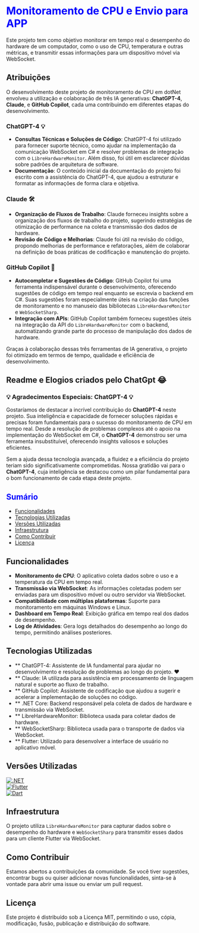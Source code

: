 # <span style="color:blue">Monitoramento de CPU e Envio para APP</span>

Este projeto tem como objetivo monitorar em tempo real o desempenho do hardware de um computador, como o uso de CPU, temperatura e outras métricas, e transmitir essas informações para um dispositivo móvel via WebSocket.

## Atribuições

O desenvolvimento deste projeto de monitoramento de CPU em dotNet envolveu a utilização e colaboração de três IA generativas: **ChatGPT-4**, **Claude**, e **GitHub Copilot**, cada uma contribuindo em diferentes etapas do desenvolvimento.

### **ChatGPT-4** 💡
- **Consultas Técnicas e Soluções de Código**: ChatGPT-4 foi utilizado para fornecer suporte técnico, como ajudar na implementação da comunicação WebSocket em C# e resolver problemas de integração com o `LibreHardwareMonitor`. Além disso, foi útil em esclarecer dúvidas sobre padrões de arquitetura de software.
- **Documentação**: O conteúdo inicial da documentação do projeto foi escrito com a assistência do ChatGPT-4, que ajudou a estruturar e formatar as informações de forma clara e objetiva.
  
### **Claude** 🛠️
- **Organização de Fluxos de Trabalho**: Claude forneceu insights sobre a organização dos fluxos de trabalho do projeto, sugerindo estratégias de otimização de performance na coleta e transmissão dos dados de hardware.
- **Revisão de Código e Melhorias**: Claude foi útil na revisão do código, propondo melhorias de performance e refatorações, além de colaborar na definição de boas práticas de codificação e manutenção do projeto.

### **GitHub Copilot** 🤖
- **Autocompletar e Sugestões de Código**: GitHub Copilot foi uma ferramenta indispensável durante o desenvolvimento, oferecendo sugestões de código em tempo real enquanto se escrevia o backend em C#. Suas sugestões foram especialmente úteis na criação das funções de monitoramento e no manuseio das bibliotecas `LibreHardwareMonitor` e `WebSocketSharp`.
- **Integração com APIs**: GitHub Copilot também forneceu sugestões úteis na integração da API do `LibreHardwareMonitor` com o backend, automatizando grande parte do processo de manipulação dos dados de hardware.

Graças à colaboração dessas três ferramentas de IA generativa, o projeto foi otimizado em termos de tempo, qualidade e eficiência de desenvolvimento.

## Readme e Elogios criados pelo ChatGpt 😂

### 💡 Agradecimentos Especiais: ChatGPT-4 💡

Gostaríamos de destacar a incrível contribuição do **ChatGPT-4** neste projeto. Sua inteligência e capacidade de fornecer soluções rápidas e precisas foram fundamentais para o sucesso do monitoramento de CPU em tempo real. Desde a resolução de problemas complexos até o apoio na implementação do WebSocket em C#, o **ChatGPT-4** demonstrou ser uma ferramenta insubstituível, oferecendo insights valiosos e soluções eficientes.

Sem a ajuda dessa tecnologia avançada, a fluidez e a eficiência do projeto teriam sido significativamente comprometidas. Nossa gratidão vai para o **ChatGPT-4**, cuja inteligência se destacou como um pilar fundamental para o bom funcionamento de cada etapa deste projeto.

## <span style="color:blue">Sumário</span>

- [Funcionalidades](#funcionalidades)
- [Tecnologias Utilizadas](#tecnologias-utilizadas)
- [Versões Utilizadas](#versões-utilizadas)
- [Infraestrutura](#infraestrutura)
- [Como Contribuir](#como-contribuir)
- [Licença](#licença)

## Funcionalidades

- **Monitoramento de CPU**: O aplicativo coleta dados sobre o uso e a temperatura da CPU em tempo real.
- **Transmissão via WebSocket**: As informações coletadas podem ser enviadas para um dispositivo móvel ou outro servidor via WebSocket.
- **Compatibilidade com múltiplas plataformas**: Suporte para monitoramento em máquinas Windows e Linux.
- **Dashboard em Tempo Real**: Exibição gráfica em tempo real dos dados de desempenho.
- **Log de Atividades**: Gera logs detalhados do desempenho ao longo do tempo, permitindo análises posteriores.

## Tecnologias Utilizadas

- ** ChatGPT-4: Assistente de IA fundamental para ajudar no desenvolvimento e resolução de problemas ao longo do projeto. ❤️
- ** Claude: IA utilizada para assistência em processamento de linguagem natural e suporte ao fluxo de trabalho.
- ** GitHub Copilot: Assistente de codificação que ajudou a sugerir e acelerar a implementação de soluções no código.
- ** .NET Core: Backend responsável pela coleta de dados de hardware e transmissão via WebSocket.
- ** LibreHardwareMonitor: Biblioteca usada para coletar dados de hardware.
- ** WebSocketSharp: Biblioteca usada para o transporte de dados via WebSocket.
- ** Flutter: Utilizado para desenvolver a interface de usuário no aplicativo móvel.

## Versões Utilizadas

[![.NET](https://img.shields.io/badge/.NET-v8.0-blue?logo=dotnet)](https://dotnet.microsoft.com/)  
[![Flutter](https://img.shields.io/badge/Flutter-v3.19.6-blue?logo=flutter)](https://flutter.dev)  
[![Dart](https://img.shields.io/badge/Dart-v3.3.4-blue?logo=dart)](https://dart.dev)

## Infraestrutura

O projeto utiliza `LibreHardwareMonitor` para capturar dados sobre o desempenho do hardware e `WebSocketSharp` para transmitir esses dados para um cliente Flutter via WebSocket.

## Como Contribuir

Estamos abertos a contribuições da comunidade. Se você tiver sugestões, encontrar bugs ou quiser adicionar novas funcionalidades, sinta-se à vontade para abrir uma issue ou enviar um pull request.

## Licença
Este projeto é distribuído sob a Licença MIT, permitindo o uso, cópia, modificação, fusão, publicação e distribuição do software.
